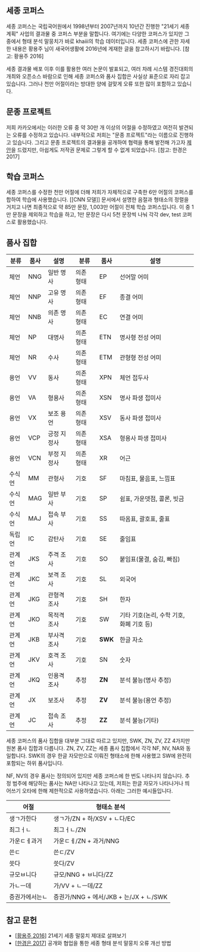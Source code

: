 세종 코퍼스
----
세종 코퍼스는 국립국어원에서 1998년부터 2007년까지 10년간 진행한 "21세기 세종계획" 사업의 결과물 중 코퍼스 부분을 말합니다. 여기에는 다양한 코퍼스가 있지만 그중에서 형태 분석 말뭉치가 바로 khaiii의 학습 데이터입니다. 세종 코퍼스에 관한 자세한 내용은 황용주 님이 새국어생활에 2016년에 게재한 글을 참고하시기 바랍니다. \[참고: 황용주 2016\]

세종 결과물 배포 이후 이를 활용한 여러 논문이 발표되고, 여러 차례 시스템 경진대회의 개최와 오픈소스 바람으로 인해 세종 코퍼스와 품사 집합은 사실상 표준으로 자리 잡고 있습니다. 그러나 천만 어절이라는 방대한 양에 걸맞게 오류 또한 많이 포함하고 있습니다.


문종 프로젝트
----
저희 카카오에서는 이러한 오류 중 약 30만 개 이상의 어절을 수정하였고 여전히 발견되는 오류를 수정하고 있습니다. 내부적으로 저희는 "문종 프로젝트"라는 이름으로 진행하고 있습니다. 그리고 문종 프로젝트의 결과물을 공개하여 협력을 통해 발전해 가고자 [제안](https://ithub.korean.go.kr/user/member/memberQnaView.do?boardSeq=7&articleSeq=94)을 드렸지만, 아쉽게도 저작권 문제로 그렇게 할 수 없게 되었습니다. \[참고: 한경은 2017\]

학습 코퍼스
----
세종 코퍼스를 수정한 천만 어절에 더해 저희가 자체적으로 구축한 6만 어절의 코퍼스를 합하여 학습에 사용했습니다. [[CNN 모델]] 문서에서 설명한 음절과 형태소의 정렬을 거치고 나면 최종적으로 약 85만 문장, 1,003만 어절이 전체 학습 코퍼스입니다. 이 중 1만 문장을 제외하고 학습을 하고, 1만 문장은 다시 5천 문장씩 나눠 각각 dev, test 코퍼스로 활용했습니다.

품사 집합
----
분류 | 품사 | 설명 | 분류 | 품사 | 설명
----|----|----|----|----|----
체언 | NNG | 일반 명사 | 의존 형태 | EP | 선어말 어미
체언 | NNP | 고유 명사 | 의존 형태 | EF | 종결 어미
체언 | NNB | 의존 명사 | 의존 형태 | EC | 연결 어미
체언 | NP | 대명사 | 의존 형태 | ETN | 명사형 전성 어미
체언 | NR | 수사 | 의존 형태 | ETM | 관형형 전성 어미
용언 | VV | 동사 | 의존 형태 | XPN | 체언 접두사
용언 | VA | 형용사 | 의존 형태 | XSN | 명사 파생 접미사
용언 | VX | 보조 용언 | 의존 형태 | XSV | 동사 파생 접미사
용언 | VCP | 긍정 지정사 | 의존 형태 | XSA | 형용사 파생 접미사
용언 | VCN | 부정 지정사 | 의존 형태 | XR | 어근
수식언 | MM | 관형사 | 기호 | SF | 마침표, 물음표, 느낌표
수식언 | MAG | 일반 부사 | 기호 | SP | 쉼표, 가운뎃점, 콜론, 빗금
수식언 | MAJ | 접속 부사 | 기호 | SS | 따옴표, 괄호표, 줄표
독립언 | IC | 감탄사 | 기호 | SE | 줄임표
관계언 | JKS | 주격 조사 | 기호 | SO | 붙임표(물결, 숨김, 빠짐)
관계언 | JKC | 보격 조사 | 기호 | SL | 외국어
관계언 | JKG | 관형격 조사 | 기호 | SH | 한자
관계언 | JKO | 목적격 조사 | 기호 | SW | 기타 기호(논리, 수학 기호, 화폐 기호 등)
관계언 | JKB | 부사격 조사 | 기호 | __SWK__ | 한글 자소
관계언 | JKV | 호격 조사 | 기호 | SN | 숫자
관계언 | JKQ | 인용격 조사 | 추정 | __ZN__ | 분석 불능(명사 추정)
관계언 | JX | 보조사 | 추정 | __ZV__ | 분석 불능(용언 추정)
관계언 | JC | 접속 조사 | 추정 | __ZZ__ | 분석 불능(기타)

세종 코퍼스의 품사 집합을 대부분 그대로 따르고 있지만, SWK, ZN, ZV, ZZ 4가지만 원본 품사 집합과 다릅니다. ZN, ZV, ZZ는 세종 품사 집합에서 각각 NF, NV, NA와 동일합니다. SWK의 경우 한글 자모만으로 이뤄진 형태소에 한해 사용했고 SW에 완전히 포함되는 하위 품사입니다.

NF, NV의 경우 품사는 정의되어 있지만 세종 코퍼스에 한 번도 나타나지 않습니다. 추정 범주에 해당하는 품사는 NA만 나타나고 있는데, 저희는 한글 자모가 나타나거나 띄어쓰기 오타에 한해 제한적으로 사용하였습니다. 아래는 그러한 예시들입니다.

어절 | 형태소 분석
----|---------
생ㄱ가한다 | 생ㄱ가/ZN + 하/XSV + ㄴ다/EC
최그ㅓㄴ | 최그ㅓㄴ/ZN
가운ㄷㅔ과거 | 가운ㄷㅔ/ZN + 과거/NNG
쓴ㄷ | 쓴ㄷ/ZV
씃다 | 씃다/ZV
규모ㅂ니다 | 규모/NNG + ㅂ니다/ZZ
가ㄴㅡ데 | 가/VV + ㄴㅡ데/ZZ
증권가에서는ㄴ | 증권가/NNG + 에서/JKB + 는/JX + ㄴ/SWK


참고 문헌
----
* \[[황용주 2016](http://www.korean.go.kr/nkview/nklife/2016_2/26_0204.pdf)\] 21세기 세종 말뭉치 제대로 살펴보기
* \[[한경은 2017](http://www.hclt.kr/dwn/?v=bG5iOmNvbmZlcmVuY2U7aWR4OjQ=)\] 공개와 협업을 통한 세종 형태 분석 말뭉치 오류 개선 방법